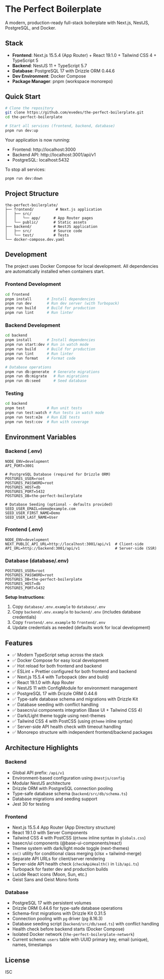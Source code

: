 # The Perfect Boilerplate

A modern, production-ready full-stack boilerplate with Next.js, NestJS, PostgreSQL, and Docker.

## Stack

- **Frontend**: Next.js 15.5.4 (App Router) + React 19.1.0 + Tailwind CSS 4 + TypeScript 5
- **Backend**: NestJS 11 + TypeScript 5.7
- **Database**: PostgreSQL 17 with Drizzle ORM 0.44.6
- **Dev Environment**: Docker Compose
- **Package Manager**: pnpm (workspace monorepo)

## Quick Start

```bash
# Clone the repository
git clone https://github.com/evedes/the-perfect-boilerplate.git
cd the-perfect-boilerplate

# Start all services (frontend, backend, database)
pnpm run dev:up
```

Your application is now running:
- Frontend: http://localhost:3000
- Backend API: http://localhost:3001/api/v1
- PostgreSQL: localhost:5432

To stop all services:
```bash
pnpm run dev:down
```

## Project Structure

```
the-perfect-boilerplate/
├── frontend/          # Next.js application
│   ├── src/
│   │   └── app/      # App Router pages
│   └── public/       # Static assets
├── backend/          # NestJS application
│   ├── src/          # Source code
│   └── test/         # Tests
└── docker-compose.dev.yaml
```

## Development

The project uses Docker Compose for local development. All dependencies are automatically installed when containers start.

### Frontend Development

```bash
cd frontend
pnpm install       # Install dependencies
pnpm run dev       # Run dev server (with Turbopack)
pnpm run build     # Build for production
pnpm run lint      # Run linter
```

### Backend Development

```bash
cd backend
pnpm install       # Install dependencies
pnpm run start:dev # Run in watch mode
pnpm run build     # Build for production
pnpm run lint      # Run linter
pnpm run format    # Format code

# Database operations
pnpm run db:generate  # Generate migrations
pnpm run db:migrate   # Run migrations
pnpm run db:seed      # Seed database
```

### Testing

```bash
cd backend
pnpm test          # Run unit tests
pnpm run test:watch # Run tests in watch mode
pnpm run test:e2e  # Run E2E tests
pnpm run test:cov  # Run with coverage
```

## Environment Variables

### Backend (.env)
```env
NODE_ENV=development
API_PORT=3001

# PostgreSQL Database (required for Drizzle ORM)
POSTGRES_USER=root
POSTGRES_PASSWORD=root
POSTGRES_HOST=db
POSTGRES_PORT=5432
POSTGRES_DB=the-perfect-boilerplate

# Database Seeding (optional - defaults provided)
SEED_USER_EMAIL=demo@example.com
SEED_USER_FIRST_NAME=Demo
SEED_USER_LAST_NAME=User
```

### Frontend (.env)
```env
NODE_ENV=development
NEXT_PUBLIC_API_URL=http://localhost:3001/api/v1  # Client-side
API_URL=http://backend:3001/api/v1                # Server-side (SSR)
```

### Database (database/.env)
```env
POSTGRES_USER=root
POSTGRES_PASSWORD=root
POSTGRES_DB=the-perfect-boilerplate
POSTGRES_HOST=db
POSTGRES_PORT=5432
```

**Setup Instructions**:
1. Copy `database/.env.example` to `database/.env`
2. Copy `backend/.env.example` to `backend/.env` (includes database credentials)
3. Copy `frontend/.env.example` to `frontend/.env`
4. Update credentials as needed (defaults work for local development)

## Features

- ✅ Modern TypeScript setup across the stack
- ✅ Docker Compose for easy local development
- ✅ Hot reload for both frontend and backend
- ✅ ESLint + Prettier configured for both frontend and backend
- ✅ Next.js 15.5.4 with Turbopack (dev and build)
- ✅ React 19.1.0 with App Router
- ✅ NestJS 11 with ConfigModule for environment management
- ✅ PostgreSQL 17 with Drizzle ORM 0.44.6
- ✅ Type-safe database schema and migrations with Drizzle Kit
- ✅ Database seeding with conflict handling
- ✅ basecn/ui components integration (Base UI + Tailwind CSS 4)
- ✅ Dark/Light theme toggle using next-themes
- ✅ Tailwind CSS 4 with PostCSS (using `@theme` inline syntax)
- ✅ Server-side API health check with timeout handling
- ✅ Monorepo structure with independent frontend/backend packages

## Architecture Highlights

### Backend
- Global API prefix: `/api/v1`
- Environment-based configuration using `@nestjs/config`
- Modular NestJS architecture
- Drizzle ORM with PostgreSQL connection pooling
- Type-safe database schema (`backend/src/db/schema.ts`)
- Database migrations and seeding support
- Jest 30 for testing

### Frontend
- Next.js 15.5.4 App Router (App Directory structure)
- React 19.1.0 with Server Components
- Tailwind CSS 4 with PostCSS (`@theme` inline syntax in `globals.css`)
- basecn/ui components (@base-ui-components/react)
- Theme system with dark/light mode toggle (next-themes)
- `cn()` utility for conditional class merging (clsx + tailwind-merge)
- Separate API URLs for client/server rendering
- Server-side API health check (`checkApiHealth()` in `lib/api.ts`)
- Turbopack for faster dev and production builds
- Lucide React icons (Moon, Sun, etc.)
- Geist Sans and Geist Mono fonts

### Database
- PostgreSQL 17 with persistent volumes
- Drizzle ORM 0.44.6 for type-safe database operations
- Schema-first migrations with Drizzle Kit 0.31.5
- Connection pooling with `pg` driver (pg 8.16.3)
- Database seeding script (`backend/src/db/seed.ts`) with conflict handling
- Health check before backend starts (Docker Compose)
- Isolated Docker network (`the-perfect-boilerplate-network`)
- Current schema: `users` table with UUID primary key, email (unique), names, timestamps

## License

ISC
